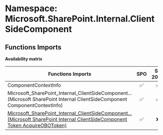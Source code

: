 # Namespace: Microsoft.SharePoint.Internal.ClientSideComponent

## Functions Imports

**Availability matrix**

Functions Imports | SPO | SP 2019 | SP 2016 | SP 2013
----------|:---:|:-------:|:-------:|:-------
ComponentContextInfo | ✅ | ✅ | ❌ | ❌
<span title="Microsoft_SharePoint_Internal_ClientSideComponent_ComponentContextInfo">Microsoft_SharePoint_Internal_ClientSideComponent...</span> (Microsoft SharePoint Internal ClientSideComponent ComponentContextInfo) | ✅ | ✅ | ❌ | ❌
[<span title="Microsoft_SharePoint_Internal_ClientSideComponent_Token_AcquireOBOToken">Microsoft_SharePoint_Internal_ClientSideComponent...</span> (Microsoft SharePoint Internal ClientSideComponent Token AcquireOBOToken)](./Functions/Microsoft_SharePoint_Internal_ClientSideComponent_Token_AcquireOBOToken.md) | ✅ | ❌ | ❌ | ❌
